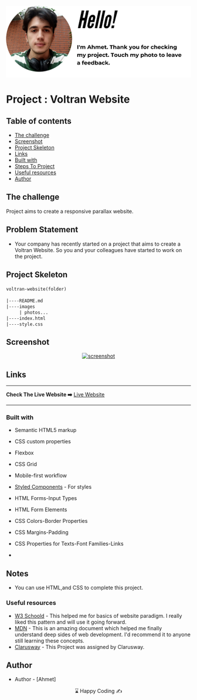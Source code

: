 <p align="center">
<a href="https://www.linkedin.com/in/ahmet-ayd%C4%B1n-2583b1199/" target="_blank"><img src="hello.png" alt="screenshot"></a>
</p>




# Project : Voltran Website 


## Table of contents

  - [The challenge](#the-challenge)
  - [Screenshot](#screenshot)
  - [Project Skeleton](#project-skeleton)
  - [Links](#links)
  - [Built with](#built-with)
  - [Steps To Project](#steps-to-project)
  - [Useful resources](#useful-resources)
- [Author](#author)


## The challenge
Project aims to create a responsive parallax website.

## Problem Statement

- Your company has recently started on a project that aims to create a Voltran Website. So you and your colleagues have started to work on the project.

## Project Skeleton 

```
voltran-website(folder)

|----README.md                   
|----images      
     | photos...
|----index.html  
|----style.css   
```

## Screenshot
<p align="center">
<a href="https://bavi-boop.github.io/netflix-clone/"><img src="voltran.gif" alt="screenshot" ></a>
</p>

## Links

<hr>
<b>Check The Live Website ➡️</b> <a href="https://bavi-boop.github.io/voltran-website/">Live Website</a>
<hr>


### Built with

- Semantic HTML5 markup
- CSS custom properties
- Flexbox
- CSS Grid
- Mobile-first workflow

- [Styled Components](https://styled-components.com/) - For styles
	
- HTML Forms-Input Types 

- HTML Form Elements

- CSS Colors-Border Properties

- CSS Margins-Padding

- CSS Properties for Texts-Font Families-Links


-

## Notes

- You can use HTML,and CSS to complete this project.

### Useful resources

- [W3 Schoold](https://www.w3schools.com/) - This helped me for basics of website paradigm. I really liked this pattern and will use it going forward.
- [MDN](https://developer.mozilla.org/en-US/) - This is an amazing document which helped me finally understand deep sides of web development. I'd recommend it to anyone still learning these concepts.
- [Clarusway](https://clarusway.com/aws-devops/?gclid=Cj0KCQjwr4eYBhDrARIsANPywCjMru99tYkggAXDKaHPXlmNHqGXxFtkPw_EeiIechV8YNa6bUd9DLkaAsJkEALw_wcB) - This Project was assigned by Clarusway.





## Author

- Author - [Ahmet]

<center> &#8987; Happy Coding  &#9997; </center>
